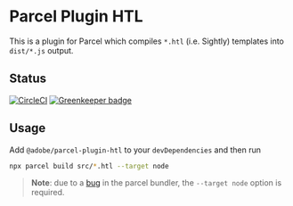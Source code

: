 # Parcel Plugin HTL

This is a plugin for Parcel which compiles `*.htl` (i.e. Sightly) templates into `dist/*.js` output. 

## Status

[![CircleCI](https://circleci.com/gh/adobe/parcel-plugin-htl.svg?style=svg)](https://circleci.com/gh/adobe/parcel-plugin-htl) [![Greenkeeper badge](https://badges.greenkeeper.io/adobe/parcel-plugin-htl.svg)](https://greenkeeper.io/)


## Usage

Add `@adobe/parcel-plugin-htl` to your `devDependencies` and then run

```bash
npx parcel build src/*.htl --target node
```

> **Note**: due to a [bug](https://github.com/parcel-bundler/parcel/issues/1632) in the parcel bundler, the `--target node` option is required.
